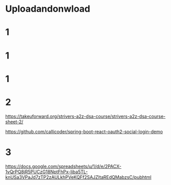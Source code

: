 # Uploadandonwload

<script src="https://cdn.jsdelivr.net/npm/@popperjs/core@2.11.7/dist/umd/popper.min.js" integrity="sha384-zYPOMqeu1DAVkHiLqWBUTcbYfZ8osu1Nd6Z89ify25QV9guujx43ITvfi12/QExE" crossorigin="anonymous"></script>

# 1
<script src="https://cdn.jsdelivr.net/npm/bootstrap@5.3.0-alpha3/dist/js/bootstrap.min.js" integrity="sha384-Y4oOpwW3duJdCWv5ly8SCFYWqFDsfob/3GkgExXKV4idmbt98QcxXYs9UoXAB7BZ" crossorigin="anonymous"></script>

# 1
<link href="https://cdn.jsdelivr.net/npm/bootstrap@5.3.0-alpha3/dist/css/bootstrap.min.css" rel="stylesheet" integrity="sha384-KK94CHFLLe+nY2dmCWGMq91rCGa5gtU4mk92HdvYe+M/SXH301p5ILy+dN9+nJOZ" crossorigin="anonymous">

# 1
<script src="https://cdn.jsdelivr.net/npm/bootstrap@5.3.0-alpha3/dist/js/bootstrap.bundle.min.js" integrity="sha384-ENjdO4Dr2bkBIFxQpeoTz1HIcje39Wm4jDKdf19U8gI4ddQ3GYNS7NTKfAdVQSZe" crossorigin="anonymous"></script>

# 2
https://takeuforward.org/strivers-a2z-dsa-course/strivers-a2z-dsa-course-sheet-2/

https://github.com/callicoder/spring-boot-react-oauth2-social-login-demo

# 3

https://docs.google.com/spreadsheets/u/1/d/e/2PACX-1vQrPQ8jR5PUCzG18NptFhPx-Ijba5TL-knUSa3VPaJd7zTP2zAULkhPVeKQFf2SAJZItaREdQMabzsC/pubhtml
